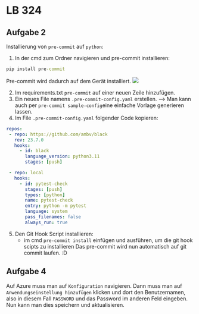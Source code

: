 # LB 324

## Aufgabe 2
Installierung von `pre-commit` auf `python`:
1. In der cmd zum Ordner navigieren und pre-commit installieren:
```cmd
pip install pre-commit
```
Pre-commit wird dadurch auf dem Gerät installiert. 
<a href="https://cdn.discordapp.com/attachments/1059541999633580154/1156212863413788783/precommit-install.png?ex=651426a4&is=6512d524&hm=d15ae164d46d4326608062f3b354cf7202931bbc00d1d6bc93f16d85e898a482&" title="precommit-installation"><img src="{image-url}" alt="  " /></a>

2. Im requirements.txt `pre-commit` auf einer neuen Zeile hinzufügen. 
3. Ein neues File namens `.pre-commit-config.yaml` erstellen.
   --> Man kann auch per `pre-commit sample-config`eine einfache Vorlage generieren lassen.
4. Im File `.pre-commit-config.yaml` folgender Code kopieren:

 ```.yaml
repos:
  - repo: https://github.com/ambv/black
    rev: 23.7.0
    hooks:
      - id: black
        language_version: python3.11
        stages: [push]

  - repo: local
    hooks:
      - id: pytest-check
        stages: [push]
        types: [python]
        name: pytest-check
        entry: python -m pytest
        language: system
        pass_filenames: false
        always_run: true
 ```
5. Den Git Hook Script installieren:
   - im cmd `pre-commit install` einfügen und ausführen, um die git hook scipts zu installieren
Das pre-commit wird nun automatisch auf git commit laufen. :D

## Aufgabe 4
Auf Azure muss man auf `Konfiguration` navigieren. Dann muss man auf `Anwendungseinstellung hinzufügen` klicken und dort den Benutzernamen, also in diesem Fall `PASSWORD` und das Password im anderen Feld eingeben. Nun kann man dies speichern und aktualisieren.
